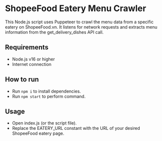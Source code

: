 # ShopeeFood Eatery Menu Crawler


This Node.js script uses Puppeteer to crawl the menu data from a specific eatery on ShopeeFood.vn. It listens for network requests and extracts menu information from the get_delivery_dishes API call.

## Requirements
- Node.js v16 or higher
- Internet connection

## How to run

- Run `npm i` to install dependencies.
- Run `npm start` to perform command.


## Usage
- Open index.js (or the script file).
- Replace the EATERY_URL constant with the URL of your desired ShopeeFood eatery page.
